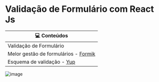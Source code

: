 # Validação de Formulário com React Js

|💻 Conteúdos | 
| ------------- | 
| Validação de Formulário | 
| Melor gestão de formulários - [Formik](https://formik.org/docs/overview)  | 
| Esquema de validação - [Yup](https://www.npmjs.com/package/yup)  | 

![image](https://user-images.githubusercontent.com/59649767/191998570-fc49c87b-0a03-4b55-9639-e69e9593869a.png)
